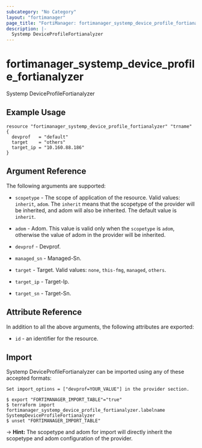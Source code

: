 ```yaml
---
subcategory: "No Category"
layout: "fortimanager"
page_title: "FortiManager: fortimanager_systemp_device_profile_fortianalyzer"
description: |-
  Systemp DeviceProfileFortianalyzer
---
```


# fortimanager_systemp_device_profile_fortianalyzer
Systemp DeviceProfileFortianalyzer

## Example Usage

```hcl
resource "fortimanager_systemp_device_profile_fortianalyzer" "trname" {
  devprof   = "default"
  target    = "others"
  target_ip = "10.160.88.186"
}
```

## Argument Reference


The following arguments are supported:

* `scopetype` - The scope of application of the resource. Valid values: `inherit`, `adom`. The `inherit` means that the scopetype of the provider will be inherited, and adom will also be inherited. The default value is `inherit`.
* `adom` - Adom. This value is valid only when the `scopetype` is `adom`, otherwise the value of adom in the provider will be inherited.
* `devprof` - Devprof.

* `managed_sn` - Managed-Sn.
* `target` - Target. Valid values: `none`, `this-fmg`, `managed`, `others`.

* `target_ip` - Target-Ip.
* `target_sn` - Target-Sn.


## Attribute Reference

In addition to all the above arguments, the following attributes are exported:
* `id` - an identifier for the resource.

## Import

Systemp DeviceProfileFortianalyzer can be imported using any of these accepted formats:
```
Set import_options = ["devprof=YOUR_VALUE"] in the provider section.

$ export "FORTIMANAGER_IMPORT_TABLE"="true"
$ terraform import fortimanager_systemp_device_profile_fortianalyzer.labelname SystempDeviceProfileFortianalyzer
$ unset "FORTIMANAGER_IMPORT_TABLE"
```
-> **Hint:** The scopetype and adom for import will directly inherit the scopetype and adom configuration of the provider.
